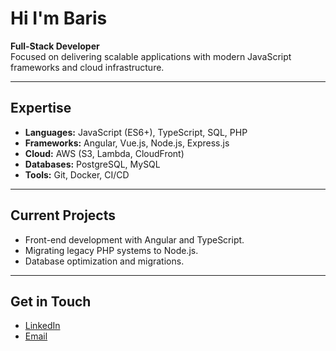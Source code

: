 # Hi I'm Baris

**Full-Stack Developer**  
Focused on delivering scalable applications with modern JavaScript frameworks and cloud infrastructure.

---

## Expertise

- **Languages:** JavaScript (ES6+), TypeScript, SQL, PHP
- **Frameworks:** Angular, Vue.js, Node.js, Express.js
- **Cloud:** AWS (S3, Lambda, CloudFront)
- **Databases:** PostgreSQL, MySQL
- **Tools:** Git, Docker, CI/CD

---

## Current Projects

- Front-end development with Angular and TypeScript.
- Migrating legacy PHP systems to Node.js.
- Database optimization and migrations.

---

## Get in Touch

- [LinkedIn](https://linkedin.com/in/baris-kayhan)
- [Email](mailto:baris.kayhan@domain.com)
